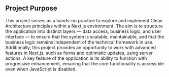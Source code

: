 ## Project Purpose

This project serves as a hands-on practice to explore and implement Clean Architecture principles within a Next.js environment. The aim is to structure the application into distinct layers — data access, business logic, and user interface — to ensure that the system is scalable, maintainable, and that the business logic remains independent of the technical framework in use. Additionally, this project provides an opportunity to work with advanced features in Next.js, such as forms and optimistic updates, using server actions. A key feature of the application is its ability to function with progressive enhancement, ensuring that the core functionality is accessible even when JavaScript is disabled.
